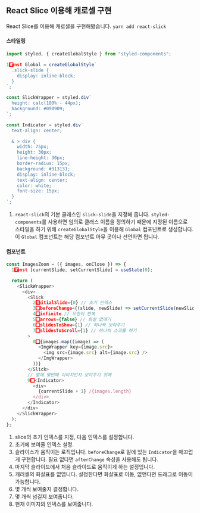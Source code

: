## React Slice 이용해 캐로셀 구현

React Slice를 이용해 캐로셀을 구현해봤습니다.
`yarn add react-slick`

#### 스타일링

```javascript
import styled, { createGlobalStyle } from "styled-components";

1️⃣const Global = createGlobalStyle`
  .slick-slide {
    display: inline-block;
  }
`;

const SlickWrapper = styled.div`
  height: calc(100% - 44px);
  background: #090909;
`;

const Indicator = styled.div`
  text-align: center;

  & > div {
    width: 75px;
    height: 30px;
    line-height: 30px;
    border-radius: 15px;
    background: #313131;
    display: inline-block;
    text-align: center;
    color: white;
    font-size: 15px;
  }
`;
```

1. `react-slick`의 기본 클래스인 `slick-slide`을 지정해 줍니다. `styled-components`를 사용하면 임의로 클래스 이름을 정의하기 때문에 지정된 이름으로 스타일을 하기 위해 `createGlobalStyle`을 이용해 `Global` 컴포넌트로 생성합니다. 이 `Global` 컴포넌트는 해당 컴포넌트 아무 곳이나 선언하면 됩니다.

#### 컴포넌트

```javascript
const ImagesZoom = ({ images, onClose }) => {
  1️⃣const [currentSlide, setCurrentSlide] = useState(0);

  return (
    <SlickWrapper>
      <div>
        <Slick
          2️⃣initialSlide={0} // 초기 인덱스
          3️⃣beforeChange={(slide, newSlide) => setCurrentSlide(newSlide)} // 슬라이드 인덱스를 이용해
          4️⃣infinite // 무한이 반복
          5️⃣arrows={false} // 화살 없애기
          6️⃣slidesToShow={1} // 하나씩 보여주기
          7️⃣slidesToScroll={1} // 하나씩 스크롤 하기
        >
          8️⃣{images.map((image) => (
            <ImgWrapper key={image.src}>
              <img src={image.src} alt={image.src} />
            </ImgWrapper>
          ))}
        </Slick>
        // 밑에 몇번째 이미지인지 보여주기 위해
        9️⃣<Indicator>
          <div>
            {currentSlide + 1} /{images.length}
          </div>
        </Indicator>
      </div>
    </SlickWrapper>
  );
};
```

1. slice의 초기 인덱스를 지정, 다음 인덱스를 설정합니다.
2. 초기에 보여줄 인덱스 설정.
3. 슬라이스가 움직이는 로직입니다. `beforeChange`로 밑에 있는 `Indicator`을 매끄럽게 구현합니다. 필요 없다면 `afterChange` 속성을 사용해도 됩니다.
4. 마지막 슬라이드에서 처음 슬라이드로 움직이게 하는 설정입니다.
5. 캐러셀의 화살표를 없앱니다. 설정한다면 화살표로 이동, 없앤다면 드래그로 이동이 가능합니다.
6. 몇 개씩 보여줄지 결정합니다.
7. 몇 개씩 넘길지 보여줍니다.
8. 현재 이미지의 인덱스를 보여줍니다.
